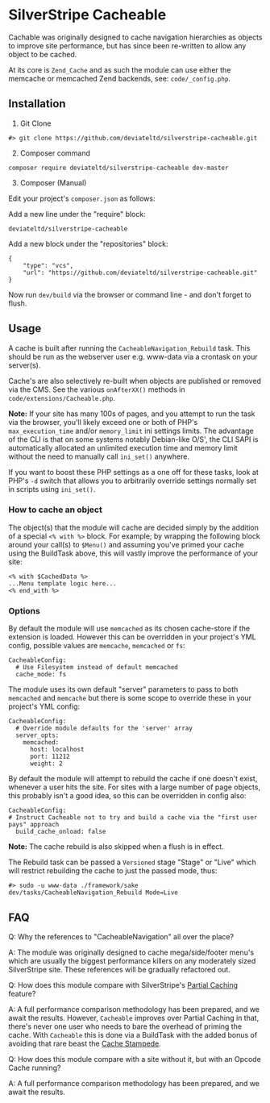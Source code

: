 # SilverStripe Cacheable

Cachable was originally designed to cache navigation hierarchies as objects to improve
site performance, but has since been re-written to allow any object to be cached.

At its core is `Zend_Cache` and as such the module can use either the memcache or
memcached Zend backends, see: `code/_config.php`.

## Installation

  1) Git Clone


    #> git clone https://github.com/deviateltd/silverstripe-cacheable.git

  2) Composer command


    composer require deviateltd/silverstripe-cacheable dev-master

  3) Composer (Manual)

Edit your project's `composer.json` as follows:

Add a new line under the "require" block:


    deviateltd/silverstripe-cacheable

Add a new block under the "repositories" block:


    {
        "type": "vcs",
        "url": "https://github.com/deviateltd/silverstripe-cacheable.git"
    }

Now run `dev/build` via the browser or command line - and don't forget to flush.

## Usage

A cache is built after running the `CacheableNavigation_Rebuild` task. This should 
be run as the webserver user e.g. www-data via a crontask on your server(s).

Cache's are also selectively re-built when objects are published or removed via the CMS. 
See the various `onAfterXX()` methods in `code/extensions/Cacheable.php`.

__Note:__ If your site has many 100s of pages, and you attempt to run the task
via the browser, you'll likely exceed one or both of PHP's `max_execution_time` and/or
`memory_limit` ini settings limits. The advantage of the CLI is that on some systems
notably Debian-like O/S', the CLI SAPI is automatically allocated an unlimited 
execution time and memory limit without the need to manually call `ini_set()` anywhere.

If you want to boost these PHP settings as a one off for these tasks, look at PHP's `-d` 
switch that allows you to arbitrarily override settings normally set in scripts
using `ini_set()`.

### How to cache an object

The object(s) that the module will cache are decided simply by the addition of a special
`<% with %>` block. For example; by wrapping the following block around your call(s) to `$Menu()` and assuming
you've primed your cache using the BuildTask above, this will vastly improve the performance
of your site:

    <% with $CachedData %>
    ...Menu template logic here...
    <% end_with %>


### Options

By default the module will use `memcached` as its chosen cache-store if the extension
is loaded. However this can be overridden in your project's YML config, possible values
are `memcache`, `memcached` or `fs`:

    CacheableConfig:
      # Use Filesystem instead of default memcached
      cache_mode: fs

The module uses its own default "server" parameters to pass to both `memcached` and `memcache`
but there is some scope to override these in your project's YML config:

    CacheableConfig:
      # Override module defaults for the 'server' array
      server_opts:
        memcached:
          host: localhost
          port: 11212
          weight: 2

By default the module will attempt to rebuild the cache if one doesn't exist, whenever
a user hits the site. For sites with a large number of page objects, this probably isn't
a good idea, so this can be overridden in config also:

    CacheableConfig:
    # Instruct Cacheable not to try and build a cache via the "first user pays" approach
      build_cache_onload: false

__Note:__ The cache rebuild is also skipped when a flush is in effect.

The Rebuild task can be passed a `Versioned` stage "Stage" or "Live" which will restrict
rebuilding the cache to just the passed mode, thus:

    #> sudo -u www-data ./framework/sake dev/tasks/CacheableNavigation_Rebuild Mode=Live

## FAQ

 Q: Why the references to "CacheableNavigation" all over the place?

 A: The module was originally designed to cache mega/side/footer menu's which are 
 usually the biggest performance killers on any moderately sized SilverStripe site.
 These references will be gradually refactored out.

 Q: How does this module compare with SilverStripe's [Partial Caching](http://doc.silverstripe.org/en/developer_guides/performance/partial_caching) feature?

 A: A full performance comparison methodology has been prepared, and we await the results. However,
 `Cacheable` improves over Partial Caching in that, there's never one user who needs to
 bare the overhead of priming the cache. With `Cacheable` this is done via a BuildTask with the added
 bonus of avoiding that rare beast the [Cache Stampede](http://en.wikipedia.org/wiki/Cache_stampede).

 Q: How does this module compare with a site without it, but with an Opcode Cache running?

 A: A full performance comparison methodology has been prepared, and we await the results.